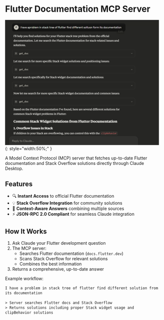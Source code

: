 # Flutter Documentation MCP Server

![MCP Server in Action](image.png){: style="width:50%;" }

A Model Context Protocol (MCP) server that fetches up-to-date Flutter documentation and Stack Overflow solutions directly through Claude Desktop.

## Features

- 🔍 **Instant Access** to official Flutter documentation
- 💡 **Stack Overflow Integration** for community solutions
- 🚀 **Context-Aware Answers** combining multiple sources
- ⚡ **JSON-RPC 2.0 Compliant** for seamless Claude integration

## How It Works

1. Ask Claude your Flutter development question
2. The MCP server:
   - Searches Flutter documentation (`docs.flutter.dev`)
   - Scans Stack Overflow for relevant solutions
   - Combines the best information
3. Returns a comprehensive, up-to-date answer

Example workflow:
```text
I have a problem in stack tree of flutter find different solution from its documentation

> Server searches Flutter docs and Stack Overflow
> Returns solutions including proper Stack widget usage and clipBehavior solutions